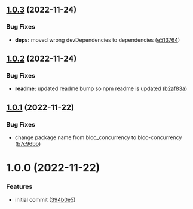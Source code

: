 ## [1.0.3](https://github.com/bloc-state/bloc-concurrency/compare/v1.0.2...v1.0.3) (2022-11-24)


### Bug Fixes

* **deps:** moved wrong devDependencies to dependencies ([e513764](https://github.com/bloc-state/bloc-concurrency/commit/e5137646deadebad8b48d339e66add79159baf72))

## [1.0.2](https://github.com/bloc-state/bloc-concurrency/compare/v1.0.1...v1.0.2) (2022-11-24)


### Bug Fixes

* **readme:** updated readme bump so npm readme is updated ([b2af83a](https://github.com/bloc-state/bloc-concurrency/commit/b2af83afc343a1e04c744f27aac885ac7e4e7226))

## [1.0.1](https://github.com/bloc-state/bloc_concurrency/compare/v1.0.0...v1.0.1) (2022-11-22)


### Bug Fixes

* change package name from bloc_concurrency to bloc-concurrency ([b7c96bb](https://github.com/bloc-state/bloc_concurrency/commit/b7c96bb6f076c81d43dd79983c6a6c5774f990c8))

# 1.0.0 (2022-11-22)


### Features

* initial commit ([394b0e5](https://github.com/bloc-state/bloc_concurrency/commit/394b0e528be567fa4901d93647fd5953eadb546b))
